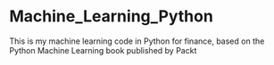 # Machine_Learning_Python
This is my machine learning code in Python for finance, based on the Python Machine Learning book published by Packt
